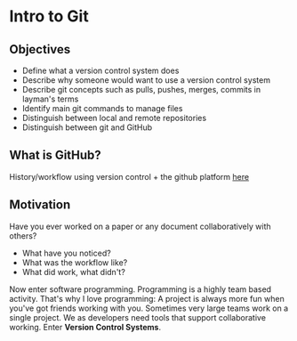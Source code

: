 # Intro to Git

## Objectives

* Define what a version control system does
* Describe why someone would want to use a version control system
* Describe git concepts such as pulls, pushes, merges, commits in layman's terms
* Identify main git commands to manage files
* Distinguish between local and remote repositories
* Distinguish between git and GitHub

## What is GitHub?

History/workflow using version control + the github platform [here](https://docs.google.com/presentation/d/1O885SvVPn1GW6SBnckDcVN3e533mDa31hQ-Y_QE9vQU/edit?usp=sharing)

## Motivation

Have you ever worked on a paper or any document collaboratively with others?

* What have you noticed?
* What was the workflow like?
* What did work, what didn't?

Now enter software programming. Programming is a highly team based activity. That's why I love programming: A project is always more fun when you've got friends working with you. Sometimes very large teams work on a single project. We as developers need tools that support collaborative working. Enter **Version Control Systems**.

